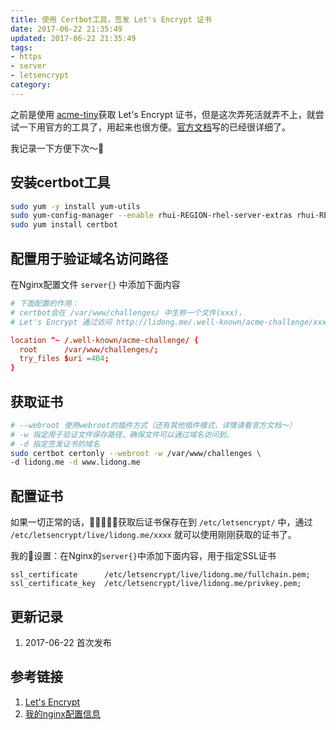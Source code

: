 ```yaml
---
title: 使用 Certbot工具，签发 Let's Encrypt 证书
date: 2017-06-22 21:35:49
updated: 2017-06-22 21:35:49
tags:
- https
- server
- letsencrypt
category:
---
```


之前是使用 [acme-tiny](https://github.com/diafygi/acme-tiny)获取 Let's Encrypt 证书，但是这次弄死活就弄不上，就尝试一下用官方的工具了，用起来也很方便。[官方文档](https://certbot.eff.org/)写的已经很详细了。

我记录一下方便下次～🤗

## 安装certbot工具

```sh
sudo yum -y install yum-utils
sudo yum-config-manager --enable rhui-REGION-rhel-server-extras rhui-REGION-rhel-server-optional
sudo yum install certbot
```

## 配置用于验证域名访问路径

在Nginx配置文件 `server{}` 中添加下面内容

```conf
# 下面配置的作用：
# certbot会在 /var/www/challenges/ 中生称一个文件(xxx)，
# Let's Encrypt 通过访问 http://lidong.me/.well-known/acme-challenge/xxx 来验证域名的归属

location ^~ /.well-known/acme-challenge/ {
  root      /var/www/challenges/;
  try_files $uri =404;
}
```

## 获取证书

``` sh
# --webroot 使用webroot的插件方式（还有其他插件模式，详情请看官方文档～）
# -w 指定用于验证文件保存路径，确保文件可以通过域名访问到。
# -d 指定签发证书的域名
sudo certbot certonly --webroot -w /var/www/challenges \
-d lidong.me -d www.lidong.me 
```

## 配置证书

如果一切正常的话，获取后证书保存在到 `/etc/letsencrypt/` 中，通过 `/etc/letsencrypt/live/lidong.me/xxxx` 就可以使用刚刚获取的证书了。

我的设置：在Nginx的`server{}`中添加下面内容，用于指定SSL证书

```
ssl_certificate      /etc/letsencrypt/live/lidong.me/fullchain.pem;
ssl_certificate_key  /etc/letsencrypt/live/lidong.me/privkey.pem;
```

## 更新记录

1. 2017-06-22 首次发布

## 参考链接

1. [Let's Encrypt](https://certbot.eff.org)
2. [我的nginx配置信息](https://github.com/OOnnnOO/nginx-conf)
